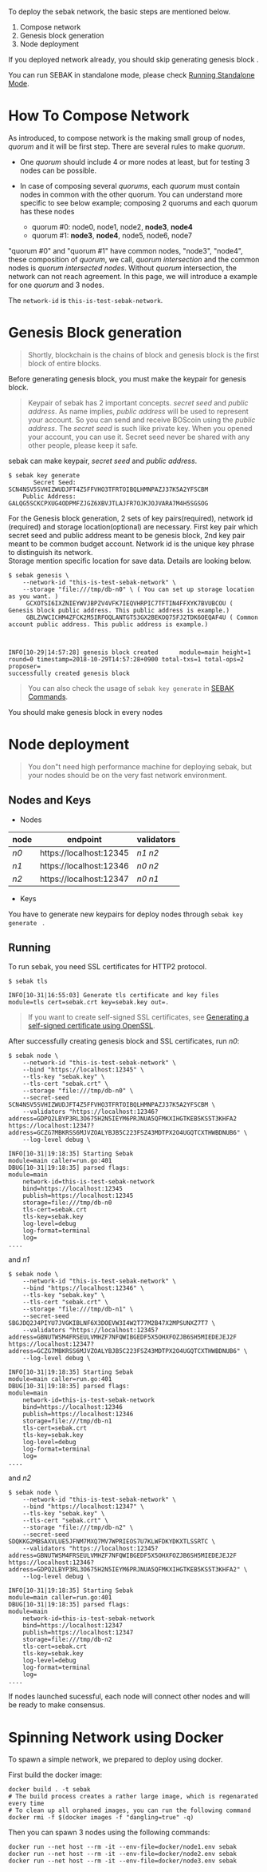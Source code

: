 To deploy the sebak network, the basic steps are mentioned below.

1. Compose network
1. Genesis block generation
1. Node deployment

If you deployed network already, you should skip generating genesis block .

You can run SEBAK in standalone mode, please check [Running Standalone Mode](Running-Standalone-Mode).

# How To Compose Network

As introduced, to compose network is the making small group of nodes, *quorum* and it will be first step. There are several rules to make *quorum*.

* One *quorum* should include 4 or more nodes at least, but for testing 3 nodes can be possible.
* In case of composing several *quorums*, each *quorum* must contain nodes in common with the other quorum. You can understand more specific to see below example; composing 2 quorums and each quorum has these nodes

    - quorum #0: node0, node1, node2, **node3**, **node4**
    - quorum #1: **node3**, **node4**, node5, node6, node7

"quorum #0" and "quorum #1" have common nodes, "node3", "node4", these composition of *quorum*, we call, *quorum intersection* and the common nodes is *quorum intersected nodes*. Without *quorum* intersection, the network can not reach agreement. In this page, we will introduce a example for one *quorum* and 3 nodes.

The `network-id` is `this-is-test-sebak-network`.

# Genesis Block generation

> Shortly, blockchain is the chains of block and genesis block is the first block of entire blocks.

Before generating genesis block, you must make the keypair for genesis block.

> Keypair of sebak has 2 important concepts. *secret seed* and *public address*. As name implies, *public address* will be used to represent your account. So you can send and receive BOScoin using the *public address*. The *secret seed* is such like private key. When you opened your account, you can use it. Secret seed never be shared with any other people, please keep it safe.

sebak can make keypair, *secret seed* and *public address*.
```
$ sebak key generate
       Secret Seed: SCN4NSV5SVHIZWUDJFT4Z5FFVHO3TFRTOIBQLHMNPAZJ37K5A2YFSCBM
    Public Address: GALQG5SCKCPXUG4ODPMFZJGZ6XBVJTLAJFR7OJKJOJVARA7M4H5SGSOG
```

For the Genesis block generation, 2 sets of key pairs(required), network id (required) and storage location(optional) are necessary. 
First key pair which secret seed and public address meant to be genesis block, 2nd key pair meant to be common budget account. 
Network id is the unique key phrase to distinguish its network.  
Storage mention specific location for save data. 
Details are looking below.
 
```
$ sebak genesis \
    --network-id "this-is-test-sebak-network" \
    --storage "file:///tmp/db-n0" \ ( You can set up storage location as you want. )
     GCXOTSI6IXZNIEYWVJBPZV4VFK7IEQVHRPIC7TFTIN4FFXYK7BVUBCOU ( Genesis block public address. This public address is example.)
     GBLZVWCICHM4ZFCK2M5IRFOQLANTGT53GX2BEKOQ75FJ2TDK6OEQAF4U ( Common account public address. This public address is example.)
    


INFO[10-29|14:57:28] genesis block created      module=main height=1 round=0 timestamp=2018-10-29T14:57:28+0900 total-txs=1 total-ops=2 proposer=
successfully created genesis block
```

> You can also check the usage of `sebak key generate` in [SEBAK Commands](SEBAK-Commands#sebak-genesis).

You should make genesis block in every nodes

# Node deployment

> You don"t need high performance machine for deploying sebak, but your nodes should be on the very fast network environment.

## Nodes and Keys

* Nodes

| node | endpoint | validators |
| -- | -- | -- |
| *n0* | https://<span></span>localhost:12345 | *n1 n2* |
| *n1* | https://<span></span>localhost:12346 | *n0 n2* |
| *n2* | https://<span></span>localhost:12347 | *n0 n1* |

* Keys

You have to generate new keypairs for deploy nodes through ```sebak key generate ``` .


## Running

To run sebak, you need SSL certificates for HTTP2 protocol.
```
$ sebak tls

INFO[10-31|16:55:03] Generate tls certificate and key files   module=tls cert=sebak.crt key=sebak.key out=.
```

> If you want to create self-signed SSL certificates, see [Generating a self-signed certificate using OpenSSL](https://www.ibm.com/support/knowledgecenter/en/SSWHYP_4.0.0/com.ibm.apimgmt.cmc.doc/task_apionprem_gernerate_self_signed_openSSL.html).

After successfully creating genesis block and SSL certificates, run *n0*:

```
$ sebak node \
    --network-id "this-is-test-sebak-network" \
    --bind "https://localhost:12345" \
    --tls-key "sebak.key" \
    --tls-cert "sebak.crt" \
    --storage "file:///tmp/db-n0" \
    --secret-seed SCN4NSV5SVHIZWUDJFT4Z5FFVHO3TFRTOIBQLHMNPAZJ37K5A2YFSCBM \
    --validators "https://localhost:12346?address=GDPQ2LBYP3RL3O675H2N5IEYM6PRJNUA5QFMKXIHGTKEB5KS5T3KHFA2 https://localhost:12347?address=GCZG7MBKRSS6MJVZOALYBJB5C223FSZ43MDTPX2O4UGQTCXTHWBDNUB6" \
    --log-level debug \

INFO[10-31|19:18:35] Starting Sebak                           module=main caller=run.go:401
DBUG[10-31|19:18:35] parsed flags:                            module=main
	network-id=this-is-test-sebak-network
	bind=https://localhost:12345
	publish=https://localhost:12345
	storage=file:///tmp/db-n0
	tls-cert=sebak.crt
	tls-key=sebak.key
	log-level=debug
	log-format=terminal
	log=
....
```

and *n1*
```
$ sebak node \
    --network-id "this-is-test-sebak-network" \
    --bind "https://localhost:12346" \
    --tls-key "sebak.key" \
    --tls-cert "sebak.crt" \
    --storage "file:///tmp/db-n1" \
    --secret-seed SBGJDQ2J4PIYU7JVGKIBLNF6X3DOEVW3I4W2T77M2B47X2MPSUNXZ7T7 \
    --validators "https://localhost:12345?address=GBNUTWSM4FRSEULVMHZF7NFQWIBGEDF5X5OHXFOZJB6SH5MIEDEJEJ2F https://localhost:12347?address=GCZG7MBKRSS6MJVZOALYBJB5C223FSZ43MDTPX2O4UGQTCXTHWBDNUB6" \
    --log-level debug \

INFO[10-31|19:18:35] Starting Sebak                           module=main caller=run.go:401
DBUG[10-31|19:18:35] parsed flags:                            module=main
	network-id=this-is-test-sebak-network
	bind=https://localhost:12346
	publish=https://localhost:12346
	storage=file:///tmp/db-n1
	tls-cert=sebak.crt
	tls-key=sebak.key
	log-level=debug
	log-format=terminal
	log=
....
```

and *n2*
```
$ sebak node \
    --network-id "this-is-test-sebak-network" \
    --bind "https://localhost:12347" \
    --tls-key "sebak.key" \
    --tls-cert "sebak.crt" \
    --storage "file:///tmp/db-n2" \
    --secret-seed SDQKKG2MBSAXVLUE5JFNM7MXQ7MV7WPRIEOS7U7KLWFDKYDKXTLSSRTC \
    --validators "https://localhost:12345?address=GBNUTWSM4FRSEULVMHZF7NFQWIBGEDF5X5OHXFOZJB6SH5MIEDEJEJ2F https://localhost:12346?address=GDPQ2LBYP3RL3O675H2N5IEYM6PRJNUA5QFMKXIHGTKEB5KS5T3KHFA2" \
    --log-level debug \

INFO[10-31|19:18:35] Starting Sebak                           module=main caller=run.go:401
DBUG[10-31|19:18:35] parsed flags:                            module=main
	network-id=this-is-test-sebak-network
	bind=https://localhost:12347
	publish=https://localhost:12347
	storage=file:///tmp/db-n2
	tls-cert=sebak.crt
	tls-key=sebak.key
	log-level=debug
	log-format=terminal
	log=
....
```

If nodes launched sucessful, each node will connect other nodes and will be ready to make consensus.

# Spinning Network using Docker

To spawn a simple network, we prepared to deploy using docker.

First build the docker image:
```
docker build . -t sebak
# The build process creates a rather large image, which is regenarated every time
# To clean up all orphaned images, you can run the following command
docker rmi -f $(docker images -f "dangling=true" -q)
```

Then you can spawn 3 nodes using the following commands:

```
docker run --net host --rm -it --env-file=docker/node1.env sebak
docker run --net host --rm -it --env-file=docker/node2.env sebak
docker run --net host --rm -it --env-file=docker/node3.env sebak
```